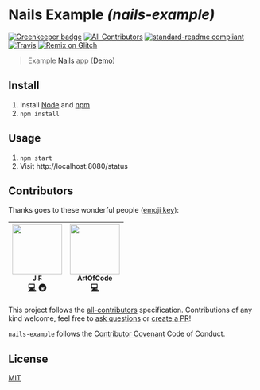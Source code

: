 # Nails Example *(nails-example)*

[![Greenkeeper badge](https://badges.greenkeeper.io/j-f1/nails-example.svg)](https://greenkeeper.io/)
[![All Contributors](https://img.shields.io/badge/all_contributors-2-orange.svg?style=flat-square)](#contributors) [![standard-readme compliant](https://img.shields.io/badge/readme%20style-standard-brightgreen.svg?style=flat-square)](https://github.com/RichardLitt/standard-readme) [![Travis](https://img.shields.io/travis/j-f1/nails-example.svg?style=flat-square)](https://travis-ci.org/j-f1/nails-example) [![Remix on Glitch](https://cdn.rawgit.com/j-f1/nails-example/7f6895c/glitch-badge.svg)](https://glitch.com/#!/import/github/j-f1/nails-example)

> Example [Nails](https://github.com/ArtOfCode-/nails) app ([Demo](https://nails-example.glitch.me/status))

## Install
1. Install [Node](https://nodejs.org) and [npm](https://npmjs.org)
1. `npm install`

## Usage
1. `npm start`
1. Visit http://localhost:8080/status

## Contributors

Thanks goes to these wonderful people ([emoji key](https://github.com/kentcdodds/all-contributors#emoji-key)):

<!-- ALL-CONTRIBUTORS-LIST:START - Do not remove or modify this section -->
| [<img src="https://avatars1.githubusercontent.com/u/25517624?v=3" width="100px;"/><br /><sub>J F</sub>](https://j-f1.github.io)<br />[💻](https://github.com/j-f1/nails-example/commits?author=j-f1) 🚇 | [<img src="https://avatars3.githubusercontent.com/u/10406565?v=3" width="100px;"/><br /><sub>ArtOfCode</sub>](http://artofcode.co.uk/)<br />[💻](https://github.com/j-f1/nails-example/commits?author=ArtOfCode-) |
| :---: | :---: |
<!-- ALL-CONTRIBUTORS-LIST:END -->

This project follows the [all-contributors](https://github.com/kentcdodds/all-contributors) specification. Contributions of any kind welcome, feel free to [ask questions](https://github.com/j-f1/nails-example/issues) or [create a PR](https://github.com/j-f1/nails-example/pulls)!

`nails-example` follows the [Contributor Covenant](http://contributor-covenant.org/version/1/3/0/) Code of Conduct.


## License

[MIT](https://github.com/j-f1/nails-example/blob/master/LICENSE.md)
